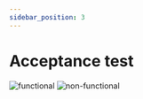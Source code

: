 ```yaml
---
sidebar_position: 3
---
```

# Acceptance test


![functional](https://github.com/Capstone-Projects-2023-Fall/project-studysync/assets/112578002/d2c4d648-7cbb-4111-8622-2006afc747af)
![non-functional](https://github.com/Capstone-Projects-2023-Fall/project-studysync/assets/112578002/fa9d8cee-c7a3-4abe-b434-964362ac4bd3)
